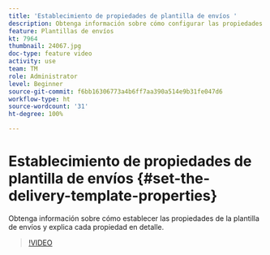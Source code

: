 ```yaml
---
title: 'Establecimiento de propiedades de plantilla de envíos '
description: Obtenga información sobre cómo configurar las propiedades de la plantilla de envíos.
feature: Plantillas de envíos
kt: 7964
thumbnail: 24067.jpg
doc-type: feature video
activity: use
team: TM
role: Administrator
level: Beginner
source-git-commit: f6bb16306773a4b6ff7aa390a514e9b31fe047d6
workflow-type: ht
source-wordcount: '31'
ht-degree: 100%

---
```



# Establecimiento de propiedades de plantilla de envíos {#set-the-delivery-template-properties}

Obtenga información sobre cómo establecer las propiedades de la plantilla de envíos y explica cada propiedad en detalle.

>[!VIDEO](https://video.tv.adobe.com/v/24067?quality=12)
